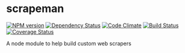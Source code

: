 scrapeman
=========

[![NPM version](http://img.shields.io/npm/v/scrapeman.svg?style=flat)](https://www.npmjs.org/package/scrapeman)
[![Dependency Status](http://img.shields.io/gemnasium/ksmithut/scrapeman.svg?style=flat)](https://gemnasium.com/ksmithut/scrapeman)
[![Code Climate](http://img.shields.io/codeclimate/github/ksmithut/scrapeman.svg?style=flat)](https://codeclimate.com/github/ksmithut/scrapeman)
[![Build Status](http://img.shields.io/travis/ksmithut/scrapeman.svg?style=flat)](https://travis-ci.org/ksmithut/scrapeman)
[![Coverage Status](http://img.shields.io/codeclimate/coverage/github/ksmithut/scrapeman.svg?style=flat)](https://codeclimate.com/github/ksmithut/scrapeman)

A node module to help build custom web scrapers
